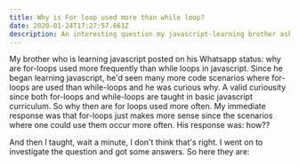 ```yaml
---
title: Why is For loop used more than while loop?
date: 2020-01-24T17:27:57.661Z
description: An interesting question my javascript-learning brother asked
---
```

My brother who is learning javascript posted on his Whatsapp status: why are for-loops used more frequently than while loops in javascript. Since he began learning javascript, he'd seen many more code scenarios where for-loops are used than while-loops and he was curious why. A valid curiousity since both for-loops and while-loops are taught in basic javascript curriculum. So why then are for loops used more often. My immediate response was that for-loops just makes more sense since the scenarios where one could use them occur more often. His response was: how??

And then I taught, wait a minute, I don't think that's right. I went on to investigate the question and got some answers. So here they are:
